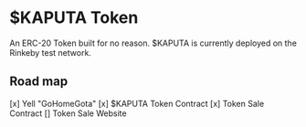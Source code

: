 # $KAPUTA Token

An ERC-20 Token built for no reason. $KAPUTA is currently deployed on the Rinkeby test network.

## Road map

[x] Yell "GoHomeGota"
[x] $KAPUTA Token Contract
[x] Token Sale Contract
[] Token Sale Website
